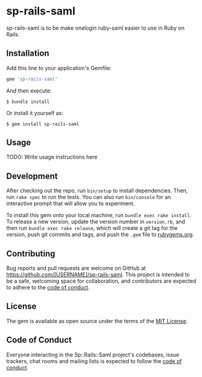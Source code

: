 # sp-rails-saml

sp-rails-saml is to be make onelogin ruby-saml easier to use in Ruby on Rails.

## Installation

Add this line to your application's Gemfile:

```ruby
gem 'sp-rails-saml'
```

And then execute:

    $ bundle install

Or install it yourself as:

    $ gem install sp-rails-saml

## Usage

TODO: Write usage instructions here

## Development

After checking out the repo, run `bin/setup` to install dependencies. Then, run `rake spec` to run the tests. You can also run `bin/console` for an interactive prompt that will allow you to experiment.

To install this gem onto your local machine, run `bundle exec rake install`. To release a new version, update the version number in `version.rb`, and then run `bundle exec rake release`, which will create a git tag for the version, push git commits and tags, and push the `.gem` file to [rubygems.org](https://rubygems.org).

## Contributing

Bug reports and pull requests are welcome on GitHub at https://github.com/[USERNAME]/sp-rails-saml. This project is intended to be a safe, welcoming space for collaboration, and contributors are expected to adhere to the [code of conduct](https://github.com/[USERNAME]/sp-rails-saml/blob/master/CODE_OF_CONDUCT.md).


## License

The gem is available as open source under the terms of the [MIT License](https://opensource.org/licenses/MIT).

## Code of Conduct

Everyone interacting in the Sp::Rails::Saml project's codebases, issue trackers, chat rooms and mailing lists is expected to follow the [code of conduct](https://github.com/[USERNAME]/sp-rails-saml/blob/master/CODE_OF_CONDUCT.md).

